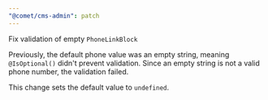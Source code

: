 ```yaml
---
"@comet/cms-admin": patch
---
```


Fix validation of empty `PhoneLinkBlock`

Previously, the default phone value was an empty string, meaning `@IsOptional()` didn't prevent validation.
Since an empty string is not a valid phone number, the validation failed.

This change sets the default value to `undefined`.
